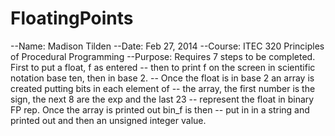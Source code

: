 # FloatingPoints
--Name: Madison Tilden --Date: Feb 27, 2014 --Course: ITEC 320 Principles of Procedural Programming  --Purpose: Requires 7 steps to be completed. First to put a float, f as entered -- then to print f on the screen in scientific notation base ten, then in base 2. -- Once the float is in base 2 an array is created putting bits in each element of -- the array, the first number is the sign, the next 8 are the exp and the last 23 -- represent the float in binary FP rep. Once the array is printed out bin_f is then -- put in in a string and printed out and then an unsigned integer value.
